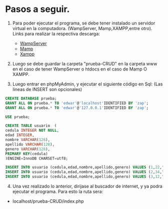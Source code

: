 # Pasos a seguir.
1. Para poder ejecutar el programa, se debe tener instalado un servidor virtual en la computadora. (WampServer, Mamp,XAMPP,entre otro). Links para
   realizar la respectiva descarga:
   * [WampServer](https://www.wampserver.com/en/)
   * [Mamp](https://www.mamp.info/en/downloads/)
   * [Xampp](https://www.apachefriends.org/es/index.html)

1. Luego se debe guardar la carpeta "prueba-CRUD" en la carpeta www en el caso de tener WampServer o htdocs en el caso de Mamp O XAMPP.

1. Luego entrar en phpMyAdmin, y ejecutar el siguiente código en Sql: (Las lineas de INSERT son opcionales)

```sql
CREATE DATABASE prueba;
GRANT ALL ON prueba.* TO 'edwar'@'localhost'IDENTIFIED BY 'zap';
GRANT ALL ON prueba.* TO 'edwar'@'127.0.0.1'IDENTIFIED BY 'zap';

USE prueba;

CREATE TABLE usuario  (
cedula INTEGER NOT NULL,
edad INTEGER,
nombre VARCHAR(128),
apellido VARCHAR(128), 
genero VARCHAR(128),
PRIMARY KEY(cedula)
)ENGINE=InnoDB CHARSET=utf8;

INSERT INTO usuario (cedula,edad,nombre,apellido,genero) VALUES (1,22,"Jose","Ortiz","M");
INSERT INTO usuario (cedula,edad,nombre,apellido,genero) VALUES (2,34,"Maria","Hernandez","F");
INSERT INTO usuario (cedula,edad,nombre,apellido,genero) VALUES (3,12,"Luis","Lopez","M");
```
4. Una vez realizado lo anterior, dirijase al buscador de internet, y ya podra ejecutar el programa. Para esto la ruta sera:
- localhost/prueba-CRUD/index.php